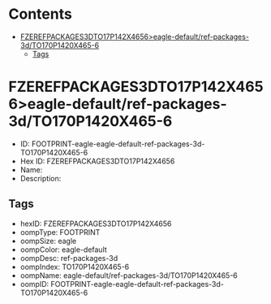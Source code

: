 



Contents
========

* [FZEREFPACKAGES3DTO17P142X4656>eagle-default/ref-packages-3d/TO170P1420X465-6](#fzerefpackages3dto17p142x4656eagle-defaultref-packages-3dto170p1420x465-6)
	* [Tags](#tags)

# FZEREFPACKAGES3DTO17P142X4656>eagle-default/ref-packages-3d/TO170P1420X465-6

- ID: FOOTPRINT-eagle-eagle-default-ref-packages-3d-TO170P1420X465-6
- Hex ID: FZEREFPACKAGES3DTO17P142X4656
- Name: 
- Description: 

## Tags

- hexID: FZEREFPACKAGES3DTO17P142X4656
- oompType: FOOTPRINT
- oompSize: eagle
- oompColor: eagle-default
- oompDesc: ref-packages-3d
- oompIndex: TO170P1420X465-6
- oompName: eagle-default/ref-packages-3d/TO170P1420X465-6
- oompID: FOOTPRINT-eagle-eagle-default-ref-packages-3d-TO170P1420X465-6
